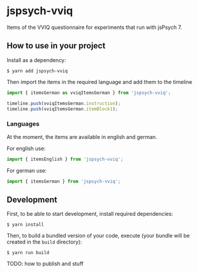# jspsych-vviq

Items of the VVIQ questionnaire for experiments that run with jsPsych 7.

## How to use in your project

Install as a dependency:

```console
$ yarn add jspsych-vviq
```

Then import the items in the required language and add them to the timeline

```javascript
import { itemsGerman as vviqItemsGerman } from 'jspsych-vviq';

timeline.push(vviqItemsGerman.instruction);
timeline.push(vviqItemsGerman.itemBlock1);
```

### Languages

At the moment, the items are available in english and german.

For english use:

```javascript
import { itemsEnglish } from 'jspsych-vviq';
```

For german use:

```javascript
import { itemsGerman } from 'jspsych-vviq';
```

## Development

First, to be able to start development, install required dependencies:

```console
$ yarn install
```

Then, to build a bundled version of your code, execute (your bundle will be created in the `build` directory):

```console
$ yarn run build
```

TODO: how to publish and stuff
